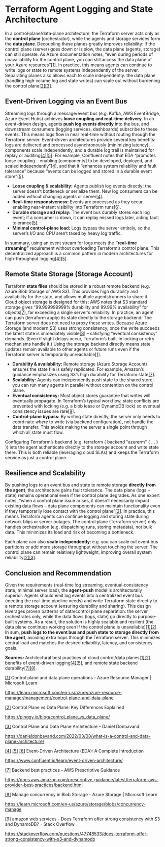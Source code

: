 # Terraform Agent Logging and State Architecture

In a control‐plane/data‐plane architecture, the Terraform server acts only as the **control plane** (orchestrator), while the agents and storage services form the **data plane**. Decoupling these planes greatly improves reliability: if the control plane (server) goes down or is slow, the data plane (agents, storage) can still operate. As Azure documentation notes, “even during periods of unavailability for the control plane, you can still access the data plane of your Azure resources”[[1]](https://learn.microsoft.com/en-us/azure/azure-resource-manager/management/control-plane-and-data-plane#:~:text=After%20Azure%20Resource%20Manager%20authenticates,isn%27t%20available). In practice, this means agents can continue to write logs or state to remote systems independently of the server. Separating planes also allows each to scale independently: the data plane (handling high‐volume log and state writes) can scale out without burdening the control plane[[2]](https://pinggy.io/blog/control_plane_vs_data_plane/#:~:text=2)[[3]](https://danieldonbavand.com/2022/03/08/what-is-a-control-and-data-plane-architecture/#:~:text=data%20plane%20still%20serving%20our,customers).

## Event-Driven Logging via an Event Bus

Streaming logs through a message/event bus (e.g. Kafka, AWS EventBridge, Azure Event Hubs) achieves **loose coupling and real-time delivery**. In an event-driven design, agents **push log events directly** into the bus, and downstream consumers (logging services, dashboards) subscribe to these events. This means logs flow in near real-time without routing through the Terraform server. Event-driven architectures provide several key benefits: logs are delivered and processed asynchronously (minimizing latency), components scale independently, and a durable log trail is maintained for replay or auditing[[4]](https://www.confluent.io/learn/event-driven-architecture/#:~:text=Loose%20Coupling%20and%20Scalability)[[5]](https://www.confluent.io/learn/event-driven-architecture/#:~:text=Reliability%20and%20Fault%20Tolerance). For example, Confluent notes that EDA “promotes loose coupling… enabling [components] to be developed, deployed, and scaled independently”[[4]](https://www.confluent.io/learn/event-driven-architecture/#:~:text=Loose%20Coupling%20and%20Scalability), and that it “enhances system reliability and fault tolerance” because “events can be logged and stored in a durable event store”[[5]](https://www.confluent.io/learn/event-driven-architecture/#:~:text=Reliability%20and%20Fault%20Tolerance).

* **Loose coupling & scalability:** Agents publish log events directly; the server doesn’t bottleneck or serialize them. New log consumers can be added without changing agents or server[[4]](https://www.confluent.io/learn/event-driven-architecture/#:~:text=Loose%20Coupling%20and%20Scalability).
* **Real-time responsiveness:** Events are processed as they occur, enabling near-instant visibility into Terraform runs[[6]](https://www.confluent.io/learn/event-driven-architecture/#:~:text=Real).
* **Durable storage and replay:** The event bus durably stores each log event; if a consumer is down, it can replay missed logs later, aiding fault tolerance[[5]](https://www.confluent.io/learn/event-driven-architecture/#:~:text=Reliability%20and%20Fault%20Tolerance).
* **Minimal control-plane load:** Logs bypass the server entirely, so the server’s I/O and CPU aren’t taxed by heavy log traffic.

In summary, using an event stream for logs meets the **“real-time streaming”** requirement without overloading Terraform’s control plane. This decentralized approach is a common pattern in modern architectures for high-throughput logging[[4]](https://www.confluent.io/learn/event-driven-architecture/#:~:text=Loose%20Coupling%20and%20Scalability)[[5]](https://www.confluent.io/learn/event-driven-architecture/#:~:text=Reliability%20and%20Fault%20Tolerance).

## Remote State Storage (Storage Account)

Terraform **state files** should be stored in a robust remote backend (e.g. Azure Blob Storage or AWS S3). This provides high durability and availability for the state, and allows multiple agents/runners to share it. Cloud object storage is designed for this: AWS notes that S3 standard storage gives “99.999999999% durability and 99.99% availability” for objects[[7]](https://docs.aws.amazon.com/prescriptive-guidance/latest/terraform-aws-provider-best-practices/backend.html#:~:text=Using%20Amazon%20S3%20with%20the,level), far exceeding a single server’s reliability. In practice, an agent can push (terraform apply) its state directly to the storage backend. The Terraform server does not need to proxy these writes. Because Azure Storage (and modern S3) uses strong consistency, once the write succeeds the latest state is immediately visible[[8]](https://learn.microsoft.com/en-us/azure/storage/blobs/concurrency-manage#:~:text=Azure%20Storage%20supports%20all%20three,operations%20return%20the%20latest%20update) – satisfying “eventual consistency” demands. (Even if slight delays occur, Terraform’s built-in locking or retry mechanisms handle it.) Using the storage backend directly means state updates remain available to other agents or future runs even if the Terraform server is temporarily unreachable[[1]](https://learn.microsoft.com/en-us/azure/azure-resource-manager/management/control-plane-and-data-plane#:~:text=After%20Azure%20Resource%20Manager%20authenticates,isn%27t%20available).

* **Durability & availability:** Remote storage (Azure Storage Account) ensures the state file is safely replicated. For example, Amazon’s guidance emphasizes using S3’s high durability for Terraform state[[7]](https://docs.aws.amazon.com/prescriptive-guidance/latest/terraform-aws-provider-best-practices/backend.html#:~:text=Using%20Amazon%20S3%20with%20the,level).
* **Scalability:** Agents can independently push state to the shared store; you can run many agents in parallel without contention on the control plane.
* **Eventual consistency:** Most object stores guarantee that writes will eventually propagate. In Terraform’s typical workflow, state conflicts are prevented with locking (e.g. a blob lease or DynamoDB lock) so eventual consistency issues are rare[[9]](https://stackoverflow.com/questions/47748533/does-terraform-offer-strong-consistency-with-s3-and-dynamodb#:~:text=tl%3Bdr%3A%20Using%20DynamoDB%20to%20lock,biting%20you%20but%20it%27s%20unlikely).
* **Control-plane bypass:** By writing state directly, the server only needs to coordinate *where* to write (via backend configuration), not handle the data transfer. This avoids making the server a single point through which all state must flow.

Configuring Terraform’s backend (e.g. terraform { backend "azurerm" { … } }) lets the agent authenticate directly to the storage account and write state there. This is both reliable (leveraging cloud SLAs) and keeps the Terraform service as just a control plane.

## Resilience and Scalability

By pushing logs to an event bus and state to remote storage **directly from the agent**, the architecture gains fault tolerance. The data plane (logs + state) remains operational even if the control plane degrades. As one expert notes, “when a control plane issue arises, it doesn’t necessarily impact existing data flows – data plane components can maintain functionality even if they temporarily lose contact with the control plane”[[2]](https://pinggy.io/blog/control_plane_vs_data_plane/#:~:text=2). In practice, this means Terraform agents can continue logging and storing state during network blips or server outages. The control plane (Terraform server) only handles orchestration (e.g. dispatching runs, storing metadata), not bulk data. This minimizes its load and risk of becoming a bottleneck.

Each plane can also **scale independently**: e.g. you can scale out event bus partitions or add more storage throughput without touching the server. The control plane can remain relatively lightweight, improving overall system reliability[[2]](https://pinggy.io/blog/control_plane_vs_data_plane/#:~:text=2)[[3]](https://danieldonbavand.com/2022/03/08/what-is-a-control-and-data-plane-architecture/#:~:text=data%20plane%20still%20serving%20our,customers).

## Conclusion and Recommendation

Given the requirements (real-time log streaming, eventual‐consistency state, minimal server load), the **agent‑push** model is architecturally superior. Agents should emit log events into a centralized event bus (meeting the real-time pipeline needs) and write Terraform state directly to a remote storage account (ensuring durability and sharing). This design leverages proven patterns of data/control plane separation: the server orchestrates only, while the data flows (logs, state) go directly to purpose-built systems. As a result, the solution is highly scalable and resilient (the data plane continues working even if the control plane is unavailable)[[1]](https://learn.microsoft.com/en-us/azure/azure-resource-manager/management/control-plane-and-data-plane#:~:text=After%20Azure%20Resource%20Manager%20authenticates,isn%27t%20available)[[2]](https://pinggy.io/blog/control_plane_vs_data_plane/#:~:text=2). In sum, **push logs to the event bus and push state to storage directly from the agent**, avoiding extra hops through the Terraform server. This minimizes central load and matches the desired reliability, latency, and consistency goals.

**Sources:** Architectural best practices of cloud control/data planes[[1]](https://learn.microsoft.com/en-us/azure/azure-resource-manager/management/control-plane-and-data-plane#:~:text=After%20Azure%20Resource%20Manager%20authenticates,isn%27t%20available)[[2]](https://pinggy.io/blog/control_plane_vs_data_plane/#:~:text=2), benefits of event-driven logging[[4]](https://www.confluent.io/learn/event-driven-architecture/#:~:text=Loose%20Coupling%20and%20Scalability)[[5]](https://www.confluent.io/learn/event-driven-architecture/#:~:text=Reliability%20and%20Fault%20Tolerance), and remote state backend durability[[7]](https://docs.aws.amazon.com/prescriptive-guidance/latest/terraform-aws-provider-best-practices/backend.html#:~:text=Using%20Amazon%20S3%20with%20the,level)[[8]](https://learn.microsoft.com/en-us/azure/storage/blobs/concurrency-manage#:~:text=Azure%20Storage%20supports%20all%20three,operations%20return%20the%20latest%20update).

[[1]](https://learn.microsoft.com/en-us/azure/azure-resource-manager/management/control-plane-and-data-plane#:~:text=After%20Azure%20Resource%20Manager%20authenticates,isn%27t%20available) Control plane and data plane operations - Azure Resource Manager | Microsoft Learn

<https://learn.microsoft.com/en-us/azure/azure-resource-manager/management/control-plane-and-data-plane>

[[2]](https://pinggy.io/blog/control_plane_vs_data_plane/#:~:text=2) Control Plane vs Data Plane: Key Differences Explained

<https://pinggy.io/blog/control_plane_vs_data_plane/>

[[3]](https://danieldonbavand.com/2022/03/08/what-is-a-control-and-data-plane-architecture/#:~:text=data%20plane%20still%20serving%20our,customers) Control Plane and Data Plane Architecture – Daniel Donbavand

<https://danieldonbavand.com/2022/03/08/what-is-a-control-and-data-plane-architecture/>

[[4]](https://www.confluent.io/learn/event-driven-architecture/#:~:text=Loose%20Coupling%20and%20Scalability) [[5]](https://www.confluent.io/learn/event-driven-architecture/#:~:text=Reliability%20and%20Fault%20Tolerance) [[6]](https://www.confluent.io/learn/event-driven-architecture/#:~:text=Real) Event-Driven Architecture (EDA): A Complete Introduction

<https://www.confluent.io/learn/event-driven-architecture/>

[[7]](https://docs.aws.amazon.com/prescriptive-guidance/latest/terraform-aws-provider-best-practices/backend.html#:~:text=Using%20Amazon%20S3%20with%20the,level) Backend best practices - AWS Prescriptive Guidance

<https://docs.aws.amazon.com/prescriptive-guidance/latest/terraform-aws-provider-best-practices/backend.html>

[[8]](https://learn.microsoft.com/en-us/azure/storage/blobs/concurrency-manage#:~:text=Azure%20Storage%20supports%20all%20three,operations%20return%20the%20latest%20update) Manage concurrency in Blob Storage - Azure Storage | Microsoft Learn

<https://learn.microsoft.com/en-us/azure/storage/blobs/concurrency-manage>

[[9]](https://stackoverflow.com/questions/47748533/does-terraform-offer-strong-consistency-with-s3-and-dynamodb#:~:text=tl%3Bdr%3A%20Using%20DynamoDB%20to%20lock,biting%20you%20but%20it%27s%20unlikely) amazon web services - Does Terraform offer strong consistency with S3 and DynamoDB? - Stack Overflow

<https://stackoverflow.com/questions/47748533/does-terraform-offer-strong-consistency-with-s3-and-dynamodb>

